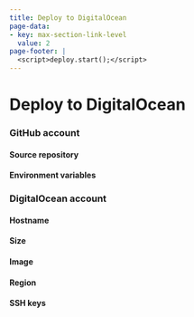 ```yaml
---
title: Deploy to DigitalOcean
page-data:
- key: max-section-link-level
  value: 2
page-footer: |
  <script>deploy.start();</script>
---
```



Deploy to DigitalOcean
======================


### GitHub account

<div id="github-account-widget" class="widget"></div>


#### Source repository

<div id="source-widget" class="widget"></div>


#### Environment variables

<div id="env-vars-widget" class="widget"></div>

<div id="source-legend" class="full"></div>


### DigitalOcean account

<div id="digitalocean-account-widget" class="widget"></div>


#### Hostname

<div id="hostname-widget" class="widget"></div>


#### Size

<div id="size-widget" class="widget"></div>


#### Image

<div id="image-widget" class="widget"></div>


#### Region

<div id="region-widget" class="widget"></div>


#### SSH keys

<div id="keys-widget" class="widget"></div>

<div id="droplet-legend" class="full"></div>

<div id="action-widget" class="widget"></div>
